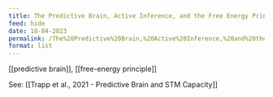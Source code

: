 ```yaml
---
title: The Predictive Brain, Active Inference, and the Free Energy Principle.md
feed: hide
date: 18-04-2023
permalink: /The%20Predictive%20Brain,%20Active%20Inference,%20and%20the%20Free%20Energy%20Principle.md
format: list
---
```



[[predictive brain]], [[free-energy principle]]

See: [[Trapp et al., 2021 - Predictive Brain and STM Capacity]]
